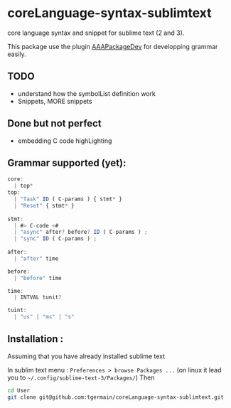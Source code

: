 coreLanguage-syntax-sublimtext
===============================

core language syntax and snippet for sublime text (2 and 3).

This package use the plugin [AAAPackageDev](https://github.com/SublimeText/AAAPackageDev) for developping grammar easily.


TODO
-----
- understand how the symbolList definition work
- Snippets, MORE snippets


Done but not perfect
----
- embedding C code highLighting



Grammar supported (yet):
----
```js
core:
  | top*
top:
  | "Task" ID ( C-params ) { stmt* }
  | "Reset" { stmt* }   
              
stmt:
  | #> C-code <#                                  
  | "async" after? before? ID ( C-params ) ;             
  | "sync" ID ( C-params ) ;
  
after:
  | "after" time                              

before:
  | "before" time          

time:
  | INTVAL tunit?

tuint:
  | "us" | "ms" | "s"    
  ```

Installation :
----
Assuming that you have already installed sublime text

In sublim text menu : 
`Preferences > browse Packages ...`
(on linux it lead you to `~/.config/sublime-text-3/Packages/`)
Then
```bash
cd User
git clone git@github.com:tgermain/coreLanguage-syntax-sublimtext.git
```